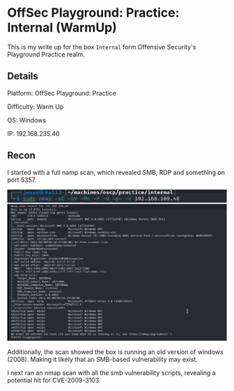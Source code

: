 # OffSec Playground: Practice: Internal (WarmUp)
This is my write up for the box `Internal` form Offensive Security's Playground Practice realm.

## Details
Platform: OffSec Playground: Practice

Difficulty: Warm Up

OS: Windows

IP: 192.168.235.40

## Recon
I started with a full namp scan, which revealed SMB, RDP and something on port 5357.

![](screenshots/nmap-command.png "full nmap scan command")
![](screenshots/nmap-full.png "full nmap scan output")

Additionally, the scan showed the box is running an old version of windows (2008).  Making it likely that an SMB-based vulnerability may exist.

I next ran an nmap scan with all the smb vulnerability scripts, revealing a potential hit for CVE-2009-3103
